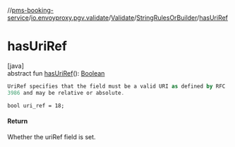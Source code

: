 //[pms-booking-service](../../../../index.md)/[io.envoyproxy.pgv.validate](../../index.md)/[Validate](../index.md)/[StringRulesOrBuilder](index.md)/[hasUriRef](has-uri-ref.md)

# hasUriRef

[java]\
abstract fun [hasUriRef](has-uri-ref.md)(): [Boolean](https://kotlinlang.org/api/core/kotlin-stdlib/kotlin/-boolean/index.html)

```kotlin
UriRef specifies that the field must be a valid URI as defined by RFC
3986 and may be relative or absolute.

```
`bool uri_ref = 18;`

#### Return

Whether the uriRef field is set.